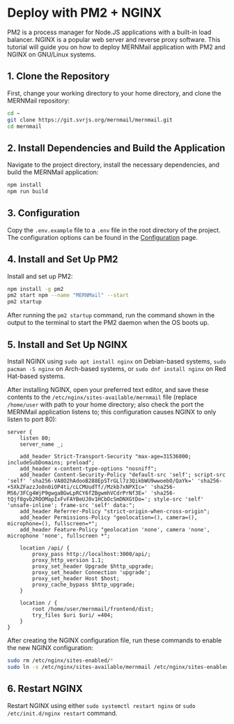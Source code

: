 # Deploy with PM2 + NGINX

PM2 is a process manager for Node.JS applications with a built-in load balancer. NGINX is a popular web server and reverse proxy software. This tutorial will guide you on how to deploy MERNMail application with PM2 and NGINX on GNU/Linux systems.

## 1. Clone the Repository

First, change your working directory to your home directory, and clone the MERNMail repository:

```bash
cd ~
git clone https://git.svrjs.org/mernmail/mernmail.git
cd mernmail
```

## 2. Install Dependencies and Build the Application

Navigate to the project directory, install the necessary dependencies, and build the MERNMail application:

```bash
npm install
npm run build
```

## 3. Configuration

Copy the `.env.example` file to a `.env` file in the root directory of the project. The configuration options can be found in the [Configuration](/docs/configuration) page.

## 4. Install and Set Up PM2

Install and set up PM2:

```bash
npm install -g pm2
pm2 start npm --name "MERNMail" --start
pm2 startup
```

After running the `pm2 startup` command, run the command shown in the output to the terminal to start the PM2 daemon when the OS boots up.

## 5. Install and Set Up NGINX

Install NGINX using `sudo apt install nginx` on Debian-based systems, `sudo pacman -S nginx` on Arch-based systems, or `sudo dnf install nginx` on Red Hat-based systems.

After installing NGINX, open your preferred text editor, and save these contents to the `/etc/nginx/sites-available/mernmail` file (replace `/home/user` with path to your home directory; also check the port the MERNMail application listens to; this configuration causes NGINX to only listen to port 80):

```nginx
server {
    listen 80;
    server_name _;

    add_header Strict-Transport-Security "max-age=31536000; includeSubDomains; preload";
    add_header x-content-type-options "nosniff";
    add_header Content-Security-Policy "default-src 'self'; script-src 'self' 'sha256-VA8O2hAdooB288EpSTrGLl7z3QikbWU9wwoebO/QaYk=' 'sha256-+5XkZFazzJo8n0iOP4ti/cLCMUudTf//Mzkb7xNPXIc=' 'sha256-MS6/3FCg4WjP9gwgaBGwLpRCY6fZBgwmhVCdrPrNf3E=' 'sha256-tQjf8gvb2ROOMapIxFvFAYBeUJ0v1HCbOcSmDNXGtDo='; style-src 'self' 'unsafe-inline'; frame-src 'self' data:";
    add_header Referrer-Policy "strict-origin-when-cross-origin";
    add_header Permissions-Policy "geolocation=(), camera=(), microphone=(), fullscreen=*";
    add_header Feature-Policy "geolocation 'none', camera 'none', microphone 'none', fullscreen *";

    location /api/ {
        proxy_pass http://localhost:3000/api/;
        proxy_http_version 1.1;
        proxy_set_header Upgrade $http_upgrade;
        proxy_set_header Connection 'upgrade';
        proxy_set_header Host $host;
        proxy_cache_bypass $http_upgrade;
    }

    location / {
        root /home/user/mernmail/frontend/dist;
        try_files $uri $uri/ =404;
    }
}
```

After creating the NGINX configuration file, run these commands to enable the new NGINX configuration:
```bash
sudo rm /etc/nginx/sites-enabled/*
sudo ln -s /etc/nginx/sites-available/mernmail /etc/nginx/sites-enabled/mernmail
```

## 6. Restart NGINX

Restart NGINX using either `sudo systemctl restart nginx` or `sudo /etc/init.d/nginx restart` command.